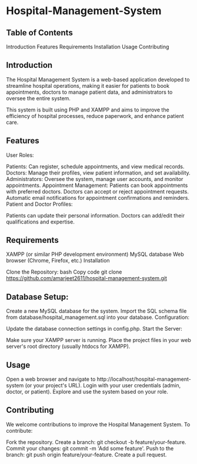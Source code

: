 # Hospital-Management-System

## Table of Contents
Introduction
Features
Requirements
Installation
Usage
Contributing

## Introduction
The Hospital Management System is a web-based application developed to streamline hospital operations, making it easier for patients to book appointments, doctors to manage patient data, and administrators to oversee the entire system.

This system is built using PHP and XAMPP and aims to improve the efficiency of hospital processes, reduce paperwork, and enhance patient care.

## Features
User Roles:

Patients: Can register, schedule appointments, and view medical records.
Doctors: Manage their profiles, view patient information, and set availability.
Administrators: Oversee the system, manage user accounts, and monitor appointments.
Appointment Management:
Patients can book appointments with preferred doctors.
Doctors can accept or reject appointment requests.
Automatic email notifications for appointment confirmations and reminders.
Patient and Doctor Profiles:

Patients can update their personal information.
Doctors can add/edit their qualifications and expertise.

## Requirements
XAMPP (or similar PHP development environment)
MySQL database
Web browser (Chrome, Firefox, etc.)
Installation

Clone the Repository:
bash
Copy code
git clone https://github.com/amarjeet2611/hospital-management-system.git

## Database Setup:

Create a new MySQL database for the system.
Import the SQL schema file from database/hospital_management.sql into your database.
Configuration:

Update the database connection settings in config.php.
Start the Server:

Make sure your XAMPP server is running.
Place the project files in your web server's root directory (usually htdocs for XAMPP).

## Usage
Open a web browser and navigate to http://localhost/hospital-management-system (or your project's URL).
Login with your user credentials (admin, doctor, or patient).
Explore and use the system based on your role.

## Contributing
We welcome contributions to improve the Hospital Management System. To contribute:

Fork the repository.
Create a branch: git checkout -b feature/your-feature.
Commit your changes: git commit -m 'Add some feature'.
Push to the branch: git push origin feature/your-feature.
Create a pull request.
